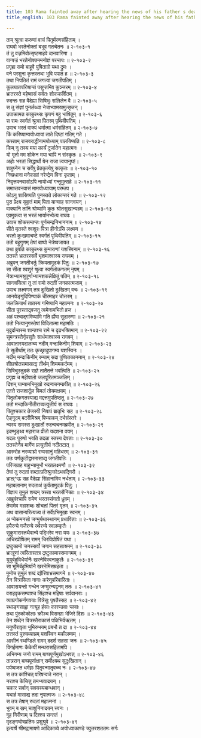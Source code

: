 ```yaml
---
title: 103 Rama fainted away after hearing the news of his father s death
title_english: 103 Rama fainted away after hearing the news of his father s death

---
```

ताम् श्रुत्वा करुणां वाचं पितुर्मरणसंहिताम् ।  
राघवो भरतेनोक्तां बभूव गतचेतनः ॥ २-१०३-१  
तं तु वज्रमिवोत्सृष्टमाहवे दानवारिणा ।  
वाग्वज्रं भरतेनोक्तममनोज्ञं परम्तपः ॥ २-१०३-२  
प्रगृह्य रामो बाहूवै पुषिताग्रो यथा द्रुमः ।  
वने परशुना कृत्तस्तथा भुवि पपात ह ॥ २-१०३-३  
तथा निपतितं रामं जगत्यां जगतीपतिम् ।  
कूलघातपरिश्रान्तं पसुप्तमिव कुञ्जरम् ॥ २-१०३-४  
भ्रातरस्ते महेष्वासं सर्वतः शोककर्शितम् ।  
रुदन्तः सह वैदेह्या सिषिभुः सलिलेन वै ॥ २-१०३-५  
स तु संज्ञां पुनर्लब्ध्वा नेत्राभ्यामस्रमुत्सृजन् ।  
उपाक्रामत काकुत्थ्सः कृपणं बहु भाषितुम् ॥ २-१०३-६  
स रामः स्वर्गतं श्रुत्वा पितरम् पृथिवीपतिम् ।  
उवाच भरतं वाक्यं धर्मात्मा धर्मसंहितम् ॥ २-१०३-७  
किं करिष्याम्ययोध्यायां ताते दिष्टां गतिम् गते ।  
कस्ताम् राजवराद्धीनामयोध्याम् पालयिष्यति ॥ २-१०३-८  
किम् नु तस्य मया कार्यं दुर्जातेन महात्मनः ।  
यो मृतो मम शोकेन मया चापि न संस्कृतः ॥ २-१०३-९  
अहोः भरत! सिद्धार्थो येन राजा त्वयानुघ!।  
शत्रुघ्नेन च सर्वेषु प्रेतकृत्येषु सत्कृतः ॥ २-१०३-१०  
निष्प्रधाना मनेकाग्रां नरेन्द्रेण विना कृताम् ।  
निवृत्तवनवासोऽपि नायोध्यां गन्तुमुत्सहे ॥ २-१०३-११  
समाप्तवनवासं मामयोध्यायाम् परम्तप ।  
कोऽनु शासिष्यति पुनस्तते लोकान्तरं गते ॥ २-१०३-१२  
पुरा प्रेक्ष्य सुवृत्तं माम् पिता यान्याह सान्त्वयन् ।  
वाक्यानि तानि श्रोष्यामि कुतः श्रोतसुखान्यहम् ॥ २-१०३-१३  
एवमुक्त्वा स भरतं भार्यामभ्येत्य राघवः ।  
उवाच शोकसम्तप्तः पूर्णचन्द्रनिभाननाम् ॥ २-१०३-१४  
सीते मृतस्ते श्वशुरः पित्रा हीनोऽसि लक्ष्मण ।  
भरतो कुःखमाचष्टे स्वर्गतं पृथिवीपतिम् ॥ २-१०३-१५  
ततो बहुगुणम् तेषां बाष्पो नेत्रेष्वजायत ।  
तथा ब्रुवति काकुत्थ्स कुमाराणां यशस्विनाम् ॥ २-१०३-१६  
ततस्ते भ्रातरस्सर्वे भृशमाश्वास्य राघवम् ।  
अब्रुवन् जगतीभर्तुः क्रियतामुदकं पितुः ॥ २-१०३-१७  
सा सीता श्वशुरं श्रुत्वा स्वर्गलोकगतम् नृपम् ।  
नेत्राभ्यामश्रुपूर्णाभ्यामशकन्नेक्षितुं पतिम् ॥ २-१०३-१८  
सान्त्वयित्वा तु तां रामो रुदतीं जनकात्मजाम् ।  
उवाच लक्ष्मणम् तत्र दुःखितो दुःखितम् वचः ॥ २-१०३-१९  
आनयेङ्गुदिपिण्याकं चीरमाहर चोत्तरम् ।  
जलक्रियार्थं तातस्य गमिष्यामि महात्मनः ॥ २-१०३-२०  
सीता पुरस्ताद्र्वजतु त्वमेनामभितो व्रज ।  
अहं पश्चाद्गमिष्यामि गति र्ह्येषा सुदारुणा ॥ २-१०३-२१  
ततो नित्यानुगस्तेषां विदितात्मा महामतिः ।  
मृदुर्दान्तस्च शान्तश्च रामे च दृढभक्तिमान् ॥ २-१०३-२२  
सुमन्त्रस्तैर्नृपसुतैः सार्धमाश्वास्य रागवम् ।  
आवातारयदालम्ब्य नदीम् मन्दाकिनीम् शिवाम् ॥ २-१०३-२३  
ते सुतीर्थाम् ततः कृच्छ्रादुपागम्य यशस्विनः ।  
नदीम् मन्दाकिनीम् रम्याम् सदा पुष्पितकाननाम् ॥ २-१०३-२४  
शीघ्रश्रोतसमासाद्य तीर्थम् शिममकर्दमम् ।  
सिषिचुस्तुदकं राज्ञे तातैतत्ते भवत्विति ॥ २-१०३-२५  
प्रगृह्य च महीपालो जलपूरितमञ्जलिम् ।  
दिशम् याम्यामभिमुखो रुदन्वचनम्ब्रवीत् ॥ २-१०३-२६  
एतत्ते राजशार्दूल विमलं तोयमक्षयम् ।  
पितृलोकगतस्याद्य मद्दत्तमुपतिष्ठतु ॥ २-१०३-२७  
ततो मन्दाकिनीतीरात्र्पत्युत्तीर्य स राघवः ।  
पितुश्चकार तेजस्वी निवापं ब्रातृभिः सह ॥ २-१०३-२८  
ऐङ्गुदम् बदरीमिश्रम् पिण्याकम् दर्भसंस्तरे ।  
न्यस्य रामस्स दुःखार्तो रुदन्वचनमब्रवीत् ॥ २-१०३-२९  
इदम्भुङ्क्ष्व महाराज प्रीतो यदशना वयम् ।  
यदन्नः पुरुषो भवति तदन्ना स्तस्य देवताः ॥ २-१०३-३०  
ततस्तेनैव मार्गेण प्रत्युत्तीर्य नदीतटात् ।  
आरुरोह नरव्याघ्रो रम्यसानुं महिधरम् ॥ २-१०३-३१  
ततः पर्णकुटीद्वारमासाद्य जगतीपतिः ।  
परिजग्राह बाहुभ्यामुभौ भरतलक्ष्मणौ ॥ २-१०३-३२  
तेषां तु रुदतां शब्दात्प्रतिश्रुत्कोऽभवद्गिरौ ।  
भ्रात्ऱ्^ऊ सह वैदेह्या सिंहानामिव नर्धताम् ॥ २-१०३-३३  
महाबलानाम् रुदताअं कुर्वतामुदकं पितुः ।  
विज्ञाय तुमुलं शब्दम् त्रस्ता भरतसैनिकाः ॥ २-१०३-३४  
आब्रुवंश्चापि रामेण भरतस्संगतो ध्रुवम् ।  
तेषामेव महाशब्दः शोचतां पितरं मृतम् ॥ २-१०३-३५  
अथ वासान्परित्यज्य तं सर्वेऽभिमुखाः स्वनम् ।  
अ प्येकमनसो जग्मुर्यथास्थानम् प्रधाविताः ॥ २-१०३-३६  
हयैरन्ये गजैरन्ये रथैरन्ये स्वलम्कृतैः ।  
सुकुमारास्तथैवान्ये पद्भिरेव नरा ययः ॥ २-१०३-३७  
अचिरप्रोषितम् रामम् चिरविप्रोषितं यथा ।  
द्रष्टुकामो जनस्सर्वो जगाम सहसाश्रमम् ॥ २-१०३-३८  
भ्रात्ऱूणां त्वरितास्तत्र द्रष्टुकामास्समागमम् ।  
युयुर्बहुविधैर्यानैः खरनेविस्वनाकुलैः ॥ २-१०३-३९  
सा भूमिर्बहुभिर्यानै खरनेमिसम्रहता ।  
मुमोच तुमुलं शब्दं द्यौरिवाभ्रसमागमे ॥ २-१०३-४०  
तेन वित्रासिता नागाः करेणुपरिवारिताः ।  
आवासयन्तो गन्धेन जग्मुरन्यद्वनम् ततः ॥ २-१०३-४१  
वराहवृकसम्घाश्च सिंहाश्च महिषाः सर्पवानराः ।  
व्याघ्रगोकर्णगवयाः वित्रेसुः पृषतैस्सह ॥ २-१०३-४२  
रथाङ्गसाह्वा नत्यूह हंसाः कारण्डवाः प्लवाः ।  
तथा पुंस्कोकोलाः क्रौञ्च विसम्ज्ञा भेजिरे दिशः ॥ २-१०३-४३  
तेन शब्देन वित्रस्तैराकासं पक्षिभिर्वऋतम् ।  
मनुष्यैरावृता भूमिरुभयम् प्रबभौ त दा ॥ २-१०३-४४  
तत्तस्तं पुरुषव्याघ्रम् यशस्विन मकीलम्षम् ।  
आसीनं स्थण्डिले रामम् ददर्श सहसा जनः ॥ २-१०३-४५  
विगर्हमाणः कैकेयीं मन्थरासहितामपि ।  
अभिगम्य जनो रामम् बाष्पपूर्णमुखोऽभवत् ॥ २-१०३-४६  
तान्नरान् बाष्पपूर्णाक्षान् समीक्ष्यथ सुदुःखितान् ।  
पर्यष्वजत धर्मज्ञः पितृवन्मातृवच्च नः ॥ २-१०३-४७  
स तत्र कांश्चित् परिषन्वजे नरान् ।  
नराश्च केचित्तु तमभ्यवादयन् ।  
चकार सर्वान् सवयस्यबान्धवान् ।  
यथार्ह मासाद्य तदा नृपात्मजः ॥ २-१०३-४८  
स तत्र तेषाम् रुदतां महात्मनां ।  
भुवम् ब खम् चाशुनिनादयन् स्वनः ।  
गुह गिरीणाम् च दिश्श्च सन्ततं ।  
मृदङ्गघोषप्रतिमः प्रशुश्रुवे ॥ २-१०३-४९  
इत्यार्षे श्रीमद्रामायणे आदिकाव्ये अयोध्याकाण्डे त्र्युत्तरशततमः सर्गः